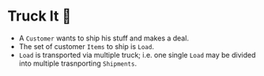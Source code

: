 # Truck It 🚚

+ A `Customer` wants to ship his stuff and makes a deal.
+ The set of customer `Items` to ship is `Load`.
+ `Load` is transported via multiple truck; i.e. one single `Load` may be divided into multiple trasnporting `Shipments`.

